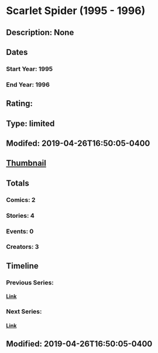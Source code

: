 # Scarlet Spider (1995 - 1996)
## Description: None
## Dates
### Start Year: 1995
### End Year: 1996
## Rating: 
## Type: limited
## Modifed: 2019-04-26T16:50:05-0400
## [Thumbnail](http://i.annihil.us/u/prod/marvel/i/mg/8/b0/5cbf15e0e0604.jpg)
## Totals
### Comics: 2
### Stories: 4
### Events: 0
### Creators: 3
## Timeline
### Previous Series: 
#### [Link]()
### Next Series: 
#### [Link]()
## Modified: 2019-04-26T16:50:05-0400
